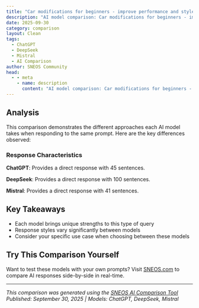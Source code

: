 ```yaml
---
title: "Car modifications for beginners - improve performance and style"
description: "AI model comparison: Car modifications for beginners - improve performance and style..."
date: 2025-09-30
category: comparison
layout: Clean
tags:
  - ChatGPT
  - DeepSeek
  - Mistral
  - AI Comparison
author: SNEOS Community
head:
  - - meta
    - name: description
      content: "AI model comparison: Car modifications for beginners - improve performance and style..."
---
```


<ChatComparison
  title="Car modifications for beginners - improve performance and style"
  prompt="Car modifications for beginners - improve performance and style"
  :responses='{"ChatGPT": "Certainly! If you\u2019re a beginner looking to modify your car to improve performance and style, here are some beginner-friendly modifications that offer a good balance of cost, ease, and effectiveness:\n\n### Performance Mods for Beginners:\n1. **Cold Air Intake:**\n - Replaces the factory air intake system.\n - Increases airflow to the engine, potentially improving horsepower and throttle response.\n - Relatively easy to install.\n\n2. **Performance Exhaust System:**\n - Upgrades the exhaust for better flow.\n - Can improve horsepower and produce a sportier sound.\n - Bolt-on exhaust systems are a common starting point.\n\n3. **Upgraded Spark Plugs and Ignition Components:**\n - Improves combustion efficiency.\n - Can lead to smoother engine performance and slight power gains.\n\n4. **Lightweight Wheels:**\n - Reduces unsprung weight, improving handling and acceleration.\n - Choose wheels compatible with your car\u2019s specifications.\n\n5. **Performance Tires:**\n - Improve grip and handling.\n - One of the most effective ways to enhance driving dynamics.\n\n6. **ECU Tune (Software Upgrade):**\n - Reprogramming the engine control unit for better performance.\n - Often done by professionals, but some plug-and-play options exist.\n\n### Style Mods for Beginners:\n1. **Window Tinting:**\n - Enhances appearance and provides privacy.\n - Also reduces interior heat and UV exposure.\n\n2. **Vinyl Wrap or Decals:**\n - Customizes your car\u2019s appearance without permanent paint changes.\n - Easy to apply and remove.\n\n3. **Upgraded Lighting:**\n - Installing LED or HID headlights and taillights.\n - Adds modern style and improves visibility.\n\n4. **Spoilers and Body Kits:**\n - Adds a sporty look.\n - Start with simple add-ons that don\u2019t require extensive modifications.\n\n5. **Interior Upgrades:**\n - Custom shift knobs, steering wheels, or seat covers.\n - Personalizes the inside of your car.\n\n6. **Lowering Springs:**\n - Lowers the ride height for a more aggressive stance.\n - Improves handling but keep it moderate to maintain ride comfort.\n\n### Tips for Beginners:\n- **Research your vehicle:** Know what modifications are compatible with your car.\n- **Prioritize safety and reliability:** Avoid mods that compromise safety.\n- **Start small:** Test one or two mods at a time.\n- **Check local laws:** Some modifications might not be street legal in your area.\n- **Consider professional installation:** For certain mods like ECU tuning or exhaust installation.\n\nWould you like recommendations tailored to a specific car model?", "DeepSeek": "Of course! Welcome to the world of car modification! It\u0027s an exciting hobby that lets you personalize your car and enhance its performance. For beginners, the key is to start with simple, high-impact, and reversible modifications.\n\nHere\u2019s a beginner-friendly guide to improving both **Performance** and **Style**, broken down into safe, achievable steps.\n\n---\n\n### \u26A0\uFE0F First, The Golden Rules for Beginners \u26A0\uFE0F\n\n1. **Set a Budget:** Mods can get expensive. Decide how much you want to spend and stick to it.\n2. **Do Your Research:** Every car is different. Join online forums (like Reddit, specific car clubs, etc.) for your specific model. They are treasure troves of information.\n3. **Start Simple:** Don\u0027t try to rebuild the engine on day one. Build your confidence with bolt-on parts.\n4. **Prioritize Maintenance First:** A well-maintained car is the best-performing car. Before any mods, ensure your oil, filters, tires, and brakes are in top condition.\n5. **Think About Reversibility:** Especially if your car is under warranty, modifications that can be easily reversed are less risky.\n\n---\n\n### \uD83D\uDE80 Performance Modifications (The \u0022Go\u0022 Factor)\n\nStart with these to unlock a more responsive and engaging driving experience without breaking the bank or requiring advanced mechanical skills.\n\n#### 1. High-Flow Air Filter\n* **What it is:** Replaces your stock paper air filter with a reusable, high-flow (often cotton gauze) filter.\n* **Why do it:** Allows your engine to \u0022breathe\u0022 easier, which can result in a slight horsepower gain, better throttle response, and a nice intake sound.\n* **Beginner Friendly?** **Yes!** Usually a simple drop-in replacement or a minor install. Brands like K\u0026N are very popular.\n* **Cost:** $50 - $150\n\n#### 2. Performance Tires\n* **What it is:** The single most important performance upgrade you can make. Tires are the only part of the car touching the road.\n* **Why do it:** Improves grip, cornering, braking, and acceleration dramatically. It transforms the feel of the car more than almost any other mod.\n* **Beginner Friendly?** **Yes**, but you\u0027ll need a shop to mount and balance them. Do your research on tire types (Ultra High Performance Summer vs. All-Season).\n* **Cost:** $500 - $1,200 (for a set of four)\n\n#### 3. Suspension Upgrades: Coilovers / Lowering Springs\n* **What it is:** Replacing your stock springs and shocks to lower the car\u0027s center of gravity.\n* **Why do it:** Reduces body roll in corners, improves handling, and gives the car a more aggressive, stylish stance.\n* **Beginner Friendly?** **Moderate.** This is a more involved install, but a very common \u0022first major project\u0022 for beginners with some tools and a friend\u0027s help. **Lowering springs** are cheaper and paired with stock shocks; **coilovers** are a full replacement and more adjustable.\n* **Cost:** Springs: $250 - $500 | Coilovers: $800 - $2,000\n\n#### 4. Exhaust System: Cat-Back Exhaust\n* **What it is:** Replaces the exhaust piping from the catalytic converter back. This does not touch emissions equipment.\n* **Why do it:** Reduces exhaust backpressure for a small power gain, but more importantly, it enhances the sound and look of your car.\n* **Beginner Friendly?** **Moderate.** It\u0027s a bolt-on affair, but you\u0027ll need jack stands and patience. A muffler shop can also install it for you.\n* **Cost:** $500 - $1,500\n\n---\n\n### \u2728 Style Modifications (The \u0022Show\u0022 Factor)\n\nThese mods let you express your personality and make your car stand out.\n\n#### 1. Window Tint\n* **What it is:** Applying a thin laminate film to the interior of your windows.\n* **Why do it:** Looks sleek, provides privacy, and significantly reduces heat and UV rays inside the cabin. **Check your local laws for legal tint darkness levels.**\n* **Beginner Friendly?** **No.** This is a job best left to professionals for a bubble-free, lasting result.\n* **Cost:** $200 - $600\n\n#### 2. Wheels\n* **What it is:** Replacing your factory wheels.\n* **Why do it:** Instantly changes the entire character of the car. Lighter wheels can also improve performance (acceleration and braking).\n* **Beginner Friendly?** **Yes.** It\u0027s as simple as changing a tire. Be sure to buy the correct bolt pattern, offset, and size for your car.\n* **Cost:** $800 - $2,500\u002B (for a set of four)\n\n#### 3. Vinyl Wraps or Decals\n* **What it is:** Applying colored vinyl to parts of or the entire car.\n* **Why do it:** A cost-effective way to dramatically change your car\u0027s color without the permanence of paint. Start small with a \u0022roof wrap\u0022 or accent stripes.\n* **Beginner Friendly?** **Small decals: Yes.** Full wraps: **No.** Applying large sheets of vinyl without wrinkles is very difficult.\n* **Cost:** Decals: $20 - $100 | Professional Full Wrap: $2,500 - $5,000\n\n#### 4. Interior Upgrades: Shift Knob \u0026 Floor Mats\n* **What it is:** Simple, tactile upgrades for the part of the car you interact with most.\n* **Why do it:** A weighted shift knob can improve shift feel, and quality floor mats (like WeatherTech or TuxMat) protect your interior. Simple LED bulb swaps can also modernize the interior lighting.\n* **Beginner Friendly?** **Extremely.** Most shift knobs screw on/off, and floor mats just drop in.\n* **Cost:** Shift Knob: $50 - $150 | Floor Mats: $100 - $250\n\n#### 5. Simple Lighting Upgrades\n* **What it is:** Replacing halogen bulbs with modern LED bulbs for headlights, fog lights, or interior lights.\n* **Why do it:** Better visibility, a more modern look, and often a longer lifespan.\n* **Beginner Friendly?** **Yes,** but **BE CAREFUL**. Ensure the LEDs are road-legal and properly aligned to not blind other drivers. Plug-and-play kits are widely available.\n* **Cost:** $50 - $200 (for a set)\n\n---\n\n### \uD83D\uDEE0\uFE0F Your Beginner Modification Roadmap\n\nA logical and safe order to approach your project:\n\n1. **Maintenance \u0026 Tires:** Get your car healthy and gripping the road properly. This is non-negotiable.\n2. **Styling (Wheels/Tint):** These are often the first visual changes that make the car feel like \u0022yours.\u0022\n3. **Intake \u0026 Exhaust:** Unlock a bit more sound and performance.\n4. **Suspension:** Lower the car and sharpen the handling now that you have the grip and power to use it.\n\nMost importantly, have fun, be safe, and take pride in building a car that is uniquely yours", "Mistral": "If you\u0027re new to car modifications and looking to improve both performance and style, here are some beginner-friendly upgrades to consider:\n\n### Performance Enhancements\n\n1. **Air Filter Upgrade**:\n - **Benefits**: Improves airflow to the engine, which can slightly enhance performance.\n - **Recommendation**: Consider a high-flow air filter or a cold air intake system.\n\n2. **Exhaust System**:\n - **Benefits**: Reduces back pressure, allowing the engine to breathe better and potentially increasing horsepower.\n - **Recommendation**: Start with a cat-back exhaust system, which is easier to install and less expensive than a full exhaust system.\n\n3. **Spark Plugs**:\n - **Benefits**: Better spark plugs can improve combustion efficiency, leading to smoother performance and better fuel economy.\n - **Recommendation**: Opt for high-performance spark plugs like those from NGK or Bosch.\n\n4. **Tires**:\n - **Benefits**: High-performance tires can improve grip, handling, and braking.\n - **Recommendation**: Choose tires that match your driving style and conditions, such as all-season performance tires or summer tires.\n\n5. **Brake Pads and Rotors**:\n - **Benefits**: Better braking performance and safety.\n - **Recommendation**: Upgrade to performance brake pads and rotors, which can handle higher temperatures and provide better stopping power.\n\n6. **Suspension Upgrades**:\n - **Benefits**: Improved handling and stability.\n - **Recommendation**: Start with lowering springs or coilovers for a more aggressive stance and better cornering.\n\n### Style Enhancements\n\n1. **Wheels**:\n - **Benefits**: Enhance the overall look of your car.\n - **Recommendation**: Choose aftermarket wheels that complement your car\u0027s design and fit your budget.\n\n2. **Body Kits**:\n - **Benefits**: Add a sporty and aggressive look.\n - **Recommendation**: Start with a front lip spoiler or side skirts, which are relatively easy to install.\n\n3. **Window Tint**:\n - **Benefits**: Adds a sleek look and provides privacy.\n - **Recommendation**: Ensure you comply with local regulations regarding tint darkness.\n\n4. **Interior Upgrades**:\n - **Benefits**: Enhance comfort and style.\n - **Recommendation**: Consider seat covers, floor mats, and interior lighting upgrades.\n\n5. **Headlights and Taillights**:\n - **Benefits**: Improve visibility and add a modern touch.\n - **Recommendation**: Upgrade to LED or HID headlights and taillights for a brighter and more stylish look.\n\n6. **Paint and Wraps**:\n - **Benefits**: Change the color or add graphics to personalize your car.\n - **Recommendation**: Vinyl wraps are a cost-effective and reversible way to change your car\u0027s appearance.\n\n### General Tips\n\n- **Research**: Always research the parts and brands you are considering to ensure compatibility and quality.\n- **Budget**: Set a budget and prioritize your upgrades based on what will give you the most significant improvement for your money.\n- **Installation**: Some modifications can be done at home with basic tools, but others may require professional installation.\n- **Legality**: Ensure that any modifications you make comply with local laws and regulations.\n\nBy starting with these beginner-friendly modifications, you can enhance both the performance and style of your car without breaking the bank or requiring extensive mechanical knowledge."}' 
  published-date="22:46"
/>

## Analysis

This comparison demonstrates the different approaches each AI model takes when responding to the same prompt. Here are the key differences observed:

### Response Characteristics

**ChatGPT**: Provides a direct response with 45 sentences. 

**DeepSeek**: Provides a direct response with 100 sentences. 

**Mistral**: Provides a direct response with 41 sentences. 

## Key Takeaways

- Each model brings unique strengths to this type of query
- Response styles vary significantly between models
- Consider your specific use case when choosing between these models

## Try This Comparison Yourself

Want to test these models with your own prompts? Visit [SNEOS.com](https://sneos.com) to compare AI responses side-by-side in real-time.

---

*This comparison was generated using the [SNEOS AI Comparison Tool](https://sneos.com)*
*Published: September 30, 2025 | Models: ChatGPT, DeepSeek, Mistral*
